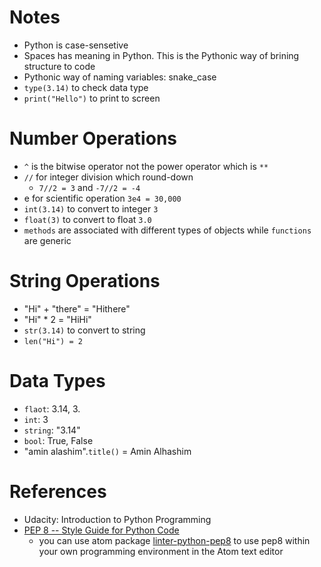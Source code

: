 Notes
===
- Python is case-sensetive
- Spaces has meaning in Python.  This is the Pythonic way of brining structure to code
- Pythonic way of naming variables: snake_case
- ```type(3.14)``` to check data type
- ```print("Hello")``` to print to screen

Number Operations
===
- ```^``` is the bitwise operator not the power operator which is ```**```
- ```//``` for integer division which round-down
  - ```7//2 = 3``` and ```-7//2 = -4``` 
- e for scientific operation ```3e4 = 30,000```
- ```int(3.14)``` to convert to integer ```3```
- ```float(3)``` to convert to float ```3.0```
- ```methods``` are associated with different types of objects while ```functions``` are generic

String Operations
===
- "Hi" + "there" = "Hithere"
- "Hi" * 2 = "HiHi"
- ```str(3.14)``` to convert to string
- ```len("Hi") = 2```

Data Types
===
- ```flaot```: 3.14, 3.
- ```int```: 3
- ```string```: "3.14"
- ```bool```: True, False
- "amin alashim".```title()``` = Amin Alhashim

References
===
- Udacity: Introduction to Python Programming
- [PEP 8 -- Style Guide for Python Code](https://www.python.org/dev/peps/pep-0008/)
  - you can use atom package [linter-python-pep8](https://atom.io/packages/linter-python-pep8) to use pep8 within your own programming environment in the Atom text editor
